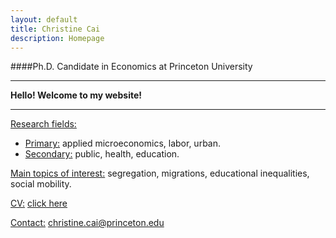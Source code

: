 ```yaml
---
layout: default
title: Christine Cai
description: Homepage
---
```


####Ph.D. Candidate in Economics at Princeton University

<hr />

<strong>Hello! Welcome to my website!</strong>

<hr />


<u>Research fields:</u>
* <u>Primary:</u> applied microeconomics, labor, urban.
* <u>Secondary:</u> public, health, education.
			
<u>Main topics of interest:</u> segregation, migrations, educational inequalities, social mobility.
	
<u>CV:</u> <a href="/assets/pdf/Christine_Cai_CV.pdf">click here</a>

<u>Contact:</u> <a href="mailto:christine.cai@princeton.edu">christine.cai@princeton.edu</a>
